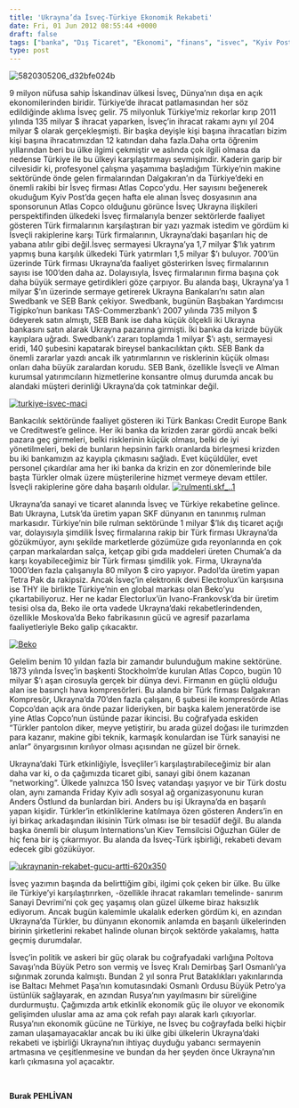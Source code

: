 ```yaml
---
title: 'Ukrayna’da İsveç-Türkiye Ekonomik Rekabeti'
date: Fri, 01 Jun 2012 08:55:44 +0000
draft: false
tags: ["banka", "Dış Ticaret", "Ekonomi", "finans", "isvec", "Kyiv Post", "Rusya", "Türkiye", "Ukrayna", "Ukrayna Dış İlişkileri", "Uluslarası İlişkiler"]
type: post
---
```


![5820305206_d32bfe024b](http://www.tuid.org.ua/images/stories/5820305206_d32bfe024b.jpg)

9 milyon nüfusa sahip İskandinav ülkesi İsveç, Dünya’nın dışa en açık ekonomilerinden biridir. Türkiye’de ihracat patlamasından her söz edildiğinde aklıma İsveç gelir. 75 milyonluk Türkiye’miz rekorlar kırıp 2011 yılında 135 milyar $ ihracat yaparken, İsveç’in ihracat rakamı aynı yıl 204 milyar $ olarak gerçekleşmişti. Bir başka deyişle kişi başına ihracatları bizim kişi başına ihracatımızdan 12 katından daha fazla.Daha orta öğrenim yıllarından beri bu ülke ilgimi çekmiştir ve aslında çok ilgili olmasa da nedense Türkiye ile bu ülkeyi karşılaştırmayı sevmişimdir. Kaderin garip bir cilvesidir ki, profesyonel çalışma yaşamıma başladığım Türkiye’nin makine sektöründe önde gelen firmalarından Dalgakıran’ın da Türkiye’deki en önemli rakibi bir İsveç firması Atlas Copco’ydu. Her sayısını beğenerek okuduğum Kyiv Post’da geçen hafta ele alınan İsveç dosyasının ana sponsorunun Atlas Copco olduğunu görünce İsveç Ukrayna ilişkileri perspektifinden ülkedeki İsveç firmalarıyla benzer sektörlerde faaliyet gösteren Türk firmalarının karşılaştıran bir yazı yazmak istedim ve gördüm ki İsveçli rakiplerine karşı Türk firmalarının, Ukrayna’daki başarıları hiç de yabana atılır gibi değil.İsveç sermayesi Ukrayna’ya 1,7 milyar $’lık yatırım yapmış buna karşılık ülkedeki Türk yatırmları 1,5 milyar $’ı buluyor. 700’ün üzerinde Türk firması Ukrayna’da faaliyet gösterirken İsveç firmalarının sayısı ise 100’den daha az. Dolayısıyla, İsveç firmalarının firma başına çok daha büyük sermaye getirdikleri göze çarpıyor. Bu alanda başı, Ukrayna’ya 1 milyar $’ın üzerinde sermaye getirerek Ukrayna Bankaları’nı satın alan Swedbank ve SEB Bank çekiyor. Swedbank, bugünün Başbakan Yardımcısı Tigipko’nun bankası TAS-Commerzbank’ı 2007 yılında 735 milyon $ ödeyerek satın almıştı, SEB Bank ise daha küçük ölçekli iki Ukrayna bankasını satın alarak Ukrayna pazarına girmişti. İki banka da krizde büyük kayıplara uğradı. Swedbank’ı zararı toplamda 1 milyar $’ı aştı, sermayesi eridi, 140 şubesini kapatarak bireysel bankacılıktan çıktı. SEB Bank da önemli zararlar yazdı ancak ilk yatırımlarının ve risklerinin küçük olması onları daha büyük zaralardan korudu. SEB Bank, özellikle İsveçli ve Alman kurumsal yatırımcıların hizmetlerine konsantre olmuş durumda ancak bu alandaki müşteri derinliği Ukrayna’da çok tatminkar değil.

[![turkiye-isvec-maci](http://burakpehlivan.org/wp-content/uploads/2012/06/turkiye-isvec-maci.jpg)](http://burakpehlivan.org/wp-content/uploads/2012/06/turkiye-isvec-maci.jpg)

Bankacılık sektöründe faaliyet gösteren iki Türk Bankası Credit Europe Bank ve Creditwest’e gelince. Her iki banka da krizden zarar gördü ancak belki pazara geç girmeleri, belki risklerinin küçük olması, belki de iyi yönetilmeleri, beki de bunların hepsinin farklı oranlarda birleşmesi krizden bu iki bankamızın az kayıpla çıkmasını sağladı. Evet küçüldüler, evet personel çıkardılar ama her iki banka da krizin en zor dönemlerinde bile başta Türkler olmak üzere müşterilerine hizmet vermeye devam ettiler. İsveçli rakiplerine göre daha başarılı oldular.
[![rulmenti.skf_..1](http://burakpehlivan.org/wp-content/uploads/2012/06/rulmenti.skf_..1.jpg)](http://burakpehlivan.org/wp-content/uploads/2012/06/rulmenti.skf_..1.jpg)

Ukrayna’da sanayi ve ticaret alanında İsveç ve Türkiye rekabetine gelince. Batı Ukrayna, Lutsk’da üretim yapan SKF dünyanın en tanınmış rulman markasıdır. Türkiye’nin bile rulman sektöründe 1 milyar $’lık dış ticaret açığı var, dolayısıyla şimdilik İsveç firmalarına rakip bir Türk firması Ukrayna’da gözükmüyor, aynı şekilde marketlerde gözümüze gıda reyonlarında en çok çarpan markalardan salça, ketçap gibi gıda maddeleri üreten Chumak’a da karşı koyabileceğimiz bir Türk firması şimdilik yok. Firma, Ukrayna’da 1000’den fazla çalışanıyla 80 milyon $ ciro yapıyor. Padol’da üretim yapan Tetra Pak da rakipsiz. Ancak İsveç’in elektronik devi Electrolux’ün karşısına ise THY ile birlikte Türkiye’nin en global markası olan Beko’yu çıkartabiliyoruz. Her ne kadar Electorlux’ün Ivano-Frankovsk’da bir üretim tesisi olsa da, Beko ile orta vadede Ukrayna’daki rekabetlerindenden, özellikle Moskova’da Beko fabrikasının gücü ve agresif pazarlama faaliyetleriyle Beko galip çıkacaktır.

[![Beko](http://burakpehlivan.org/wp-content/uploads/2012/06/Beko.jpg)](http://burakpehlivan.org/wp-content/uploads/2012/06/Beko.jpg)

Gelelim benim 10 yıldan fazla bir zamandır bulunduğum makine sektörüne. 1873 yılında İsveç’in başkenti Stockholm’de kurulan Atlas Copco, bugün 10 milyar $’ı aşan cirosuyla gerçek bir dünya devi. Firmanın en güçlü olduğu alan ise basınçlı hava kompresörleri. Bu alanda bir Türk firması Dalgakıran Kompresör, Ukrayna’da 70’den fazla çalışanı, 6 şubesi ile kompresörde Atlas Copco’dan açık ara önde pazar lideriyken, bir başka kalem jeneratörde ise yine Atlas Copco’nun üstünde pazar ikincisi. Bu coğrafyada eskiden “Türkler pantolon diker, meyve yetiştirir, bu arada güzel doğası ile turimzden para kazanır, makine gibi teknik, karmaşık konulardan ise Türk sanayisi ne anlar” önyargısının kırılıyor olması açısından ne güzel bir örnek.

Ukrayna’daki Türk etkinliğiyle, İsveçliler’i karşılaştırabileceğimiz bir alan daha var ki, o da çağımızda ticaret gibi, sanayi gibi önem kazanan “networking”. Ülkede yalnızca 150 İsveç vatandaşı yaşıyor ve bir Türk dostu olan, aynı zamanda Friday Kyiv adlı sosyal ağ organizasyonunu kuran Anders Östlund da bunlardan biri. Anders bu işi Ukrayna’da en başarılı yapan kişidir. Türkler’in etkinliklerine katılmaya özen gösteren Anders’in en iyi birkaç arkadaşından ikisinin Türk olması ise bir tesadüf değil. Bu alanda başka önemli bir oluşum Internations’un Kiev Temsilcisi Oğuzhan Güler de hiç fena bir iş çıkarmıyor. Bu alanda da İsveç-Türk işbirliği, rekabeti devam edecek gibi gözüküyor.

[![ukraynanin-rekabet-gucu-artti-620x350](http://burakpehlivan.org/wp-content/uploads/2012/06/ukraynanin-rekabet-gucu-artti-620x350.png)](http://burakpehlivan.org/wp-content/uploads/2012/06/ukraynanin-rekabet-gucu-artti-620x350.png)

İsveç yazımın başında da belirttiğim gibi, ilgimi çok çeken bir ülke. Bu ülke ile Türkiye’yi karşılaştırırken, -özellikle ihracat rakamları temelinde- sanırım Sanayi Devrimi’ni çok geç yaşamış olan güzel ülkeme biraz haksızlık ediyorum. Ancak bugün kalemimle ukalalık ederken gördüm ki, en azından Ukrayna’da Türkler, bu dünyanın ekonomik anlamda en başarılı ülkelerinden birinin şirketlerini rekabet halinde olunan birçok sektörde yakalamış, hatta geçmiş durumdalar.

İsveç’in politik ve askeri bir güç olarak bu coğrafyadaki varlığına Poltova Savaşı’nda Büyük Petro son vermiş ve İsveç Kralı Demirbaş Şarl Osmanlı’ya sığınmak zorunda kalmıştı. Bundan 2 yıl sonra Prut Bataklıkları yakınlarında ise Baltacı Mehmet Paşa’nın komutasındaki Osmanlı Ordusu Büyük Petro’ya üstünlük sağlayarak, en azından Rusya’nın yayılmasını bir süreliğine durdurmuştu. Çağımızda artık etkinlik ekonomik güç ile oluyor ve ekonomik gelişimden uluslar ama az ama çok refah payı alarak karlı çıkıyorlar. Rusya’nın ekonomik gücüne ne Türkiye, ne İsveç bu coğrayfada belki hiçbir zaman ulaşamayacaklar ancak bu iki ülke gibi ülkelerin Ukrayna’daki rekabeti ve işbirliği Ukrayna’nın ihtiyaç duyduğu yabancı sermayenin artmasına ve çeşitlenmesine ve bundan da her şeyden önce Ukrayna’nın karlı çıkmasına yol açacaktır.

 

**Burak PEHLİVAN**

